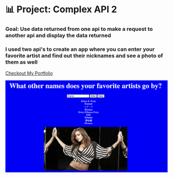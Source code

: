 # 📊 Project: Complex API 2

### Goal: Use data returned from one api to make a request to another api and display the data returned

### I used two api's to create an app where you can enter your favorite artist and find out their nicknames and see a photo of them as well


[Checkout My Portfolio](https://www.tamikasterlin.com)


![Application Screenshot](musicscreenshot.png)
